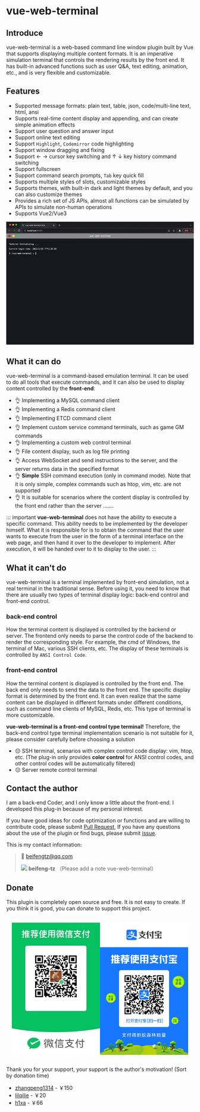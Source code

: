 # vue-web-terminal
## Introduce

vue-web-terminal is a web-based command line window plugin built by Vue that supports displaying multiple content formats. It is an imperative simulation terminal that controls the rendering results by the front end. It has built-in advanced functions such as user Q&A, text editing, animation, etc., and is very flexible and customizable.

## Features

- Supported message formats: plain text, table, json, code/multi-line text, html, ansi
- Supports real-time content display and appending, and can create simple animation effects
- Support user question and answer input
- Support online text editing
- Support `Highlight`, `Codemirror` code highlighting
- Support window dragging and fixing
- Support ← → cursor key switching and ↑ ↓ key history command switching
- Support fullscreen
- Support command search prompts, `Tab` key quick fill
- Supports multiple styles of slots, customizable styles
- Supports themes, with built-in dark and light themes by default, and you can also customize themes
- Provides a rich set of JS APIs, almost all functions can be simulated by APIs to simulate non-human operations
- Supports Vue2/Vue3

![vue-web-terminal.gif](/images/vue-web-terminal.gif)

## What it can do

vue-web-terminal is a command-based emulation terminal. It can be used to do all tools that execute commands, and it can also be used to display content controlled by the **front-end**:

- :ok_hand: Implementing a MySQL command client
- :ok_hand: Implementing a Redis command client
- :ok_hand: Implementing ETCD command client
- :ok_hand: Implement custom service command terminals, such as game GM commands
- :ok_hand: Implementing a custom web control terminal
- :ok_hand: File content display, such as log file printing
- :ok_hand: Access WebSocket and send instructions to the server, and the server returns data in the specified format
- :ok_hand: **Simple** SSH command execution (only in command mode). Note that it is only simple, complex commands such as htop, vim, etc. are not supported
- :ok_hand: It is suitable for scenarios where the content display is controlled by the front end rather than the server .......

::: important
**vue-web-terminal** does not have the ability to execute a specific command. This ability needs to be implemented by the developer himself. What it is responsible for is to obtain the command that the user wants to execute from the user in the form of a terminal interface on the web page, and then hand it over to the developer to implement. After execution, it will be handed over to it to display to the user.
:::

## What it can't do

vue-web-terminal is a terminal implemented by front-end simulation, not a real terminal in the traditional sense. Before using it, you need to know that there are usually two types of terminal display logic: back-end control and front-end control.

### back-end control

How the terminal content is displayed is controlled by the backend or server. The frontend only needs to parse the control code of the backend to render the corresponding style. For example, the cmd of Windows, the terminal of Mac, various SSH clients, etc. The display of these terminals is controlled by `ANSI Control Code`.

### front-end control

How the terminal content is displayed is controlled by the front end. The back end only needs to send the data to the front end. The specific display format is determined by the front end. It can even realize that the same content can be displayed in different formats under different conditions, such as command line clients of MySQL, Redis, etc. This type of terminal is more customizable.

**vue-web-terminal is a front-end control type terminal!** Therefore, the back-end control type terminal implementation scenario is not suitable for it, please consider carefully before choosing a solution

- :pensive: SSH terminal, scenarios with complex control code display: vim, htop, etc. (The plug-in only provides **color control** for ANSI control codes, and other control codes will be automatically filtered)
- :pensive: Server remote control terminal

## Contact the author

I am a back-end Coder, and I only know a little about the front-end. I developed this plug-in because of my personal interest.

If you have good ideas for code optimization or functions and are willing to contribute code, please submit [Pull Request][Github PR], If you have any questions about the use of the plugin or find bugs, please submit [issue][Github issue].

This is my contact information:
> :email: [beifengtz@qq.com](mailto:beifengtz@qq.com)
> 
> ![](https://open.weixin.qq.com/zh_CN/htmledition/res/assets/res-design-download/icon16_wx_logo.png) **beifeng-tz**
> （Please add a note vue-web-terminal）

## Donate

This plugin is completely open source and free. It is not easy to create. If you think it is good, you can donate to support this project.

<div style="display: flex; justify-content: center;margin:30px 15px;">
    <img src="/images/pay-wechat.png" style="width: 50%"/>
    <img src="/images/pay-zhifubao.jpg" style="width: 50%"/>
</div>

Thank you for your support, your support is the author's motivation! (Sort by donation time)
* [zhangpeng1314](https://gitee.com/zhangpeng1314) - ￥150
* [lilqilie](https://github.com/lilqilie) - ￥20
* [h1xa](https://ctf.show) - ￥66

<CommentService></CommentService>

[Github PR]: https://github.com/tzfun/vue-web-terminal/pulls
[Github issue]: https://github.com/tzfun/vue-web-terminal/issues